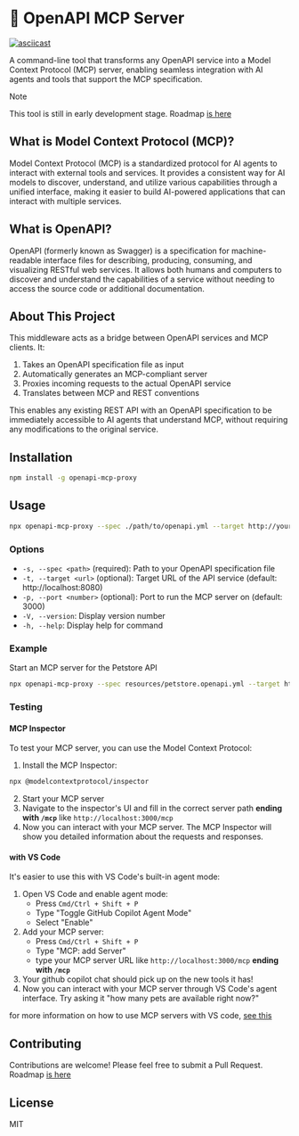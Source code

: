 # 🤖 OpenAPI MCP Server

[![asciicast](https://asciinema.org/a/716593.svg)](https://asciinema.org/a/716593)

A command-line tool that transforms any OpenAPI service into a Model Context Protocol (MCP) server, enabling seamless integration with AI agents and tools that support the MCP specification.

> [!NOTE]
> This tool is still in early development stage.
> Roadmap [is here](https://github.com/users/JacerOmri/projects/1/views/2)

## What is Model Context Protocol (MCP)?

Model Context Protocol (MCP) is a standardized protocol for AI agents to interact with external tools and services. It provides a consistent way for AI models to discover, understand, and utilize various capabilities through a unified interface, making it easier to build AI-powered applications that can interact with multiple services.

## What is OpenAPI?

OpenAPI (formerly known as Swagger) is a specification for machine-readable interface files for describing, producing, consuming, and visualizing RESTful web services. It allows both humans and computers to discover and understand the capabilities of a service without needing to access the source code or additional documentation.

## About This Project

This middleware acts as a bridge between OpenAPI services and MCP clients. It:

1. Takes an OpenAPI specification file as input
2. Automatically generates an MCP-compliant server
3. Proxies incoming requests to the actual OpenAPI service
4. Translates between MCP and REST conventions

This enables any existing REST API with an OpenAPI specification to be immediately accessible to AI agents that understand MCP, without requiring any modifications to the original service.

## Installation

```sh
npm install -g openapi-mcp-proxy
```

## Usage

```sh
npx openapi-mcp-proxy --spec ./path/to/openapi.yml --target http://your-api.com --port 3000
```

### Options

- `-s, --spec <path>` (required): Path to your OpenAPI specification file
- `-t, --target <url>` (optional): Target URL of the API service (default: http://localhost:8080)
- `-p, --port <number>` (optional): Port to run the MCP server on (default: 3000)
- `-V, --version`: Display version number
- `-h, --help`: Display help for command

### Example

Start an MCP server for the Petstore API
```sh
npx openapi-mcp-proxy --spec resources/petstore.openapi.yml --target https://petstore.swagger.io/v2
```

### Testing

#### MCP Inspector
To test your MCP server, you can use the Model Context Protocol:

1. Install the MCP Inspector:
```sh
npx @modelcontextprotocol/inspector
```
2. Start your MCP server
3. Navigate to the inspector's UI and fill in the correct server path **ending with `/mcp`** like
`http://localhost:3000/mcp`
4. Now you can interact with your MCP server. The MCP Inspector will show you detailed information about the requests and responses.


#### with VS Code 

It's easier to use this with VS Code's built-in agent mode:

1. Open VS Code and enable agent mode:
   - Press `Cmd/Ctrl + Shift + P`
   - Type "Toggle GitHub Copilot Agent Mode"
   - Select "Enable"
2. Add your MCP server:
   - Press `Cmd/Ctrl + Shift + P`
   - Type "MCP: add Server"
   - type your MCP server URL like `http://localhost:3000/mcp` **ending with `/mcp`**
3. Your github copilot chat should pick up on the new tools it has!
4. Now you can interact with your MCP server through VS Code's agent interface. Try asking it "how many pets are available right now?"

for more information on how to use MCP servers with VS code, [see this](https://code.visualstudio.com/docs/copilot/chat/mcp-servers#_use-mcp-tools-in-agent-mode)

## Contributing

Contributions are welcome! Please feel free to submit a Pull Request.
Roadmap [is here](https://github.com/users/JacerOmri/projects/1/views/2)

## License

MIT
